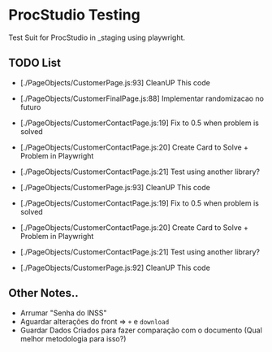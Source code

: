 # ProcStudio Testing 

Test Suit for ProcStudio in _staging using playwright.

## TODO List

- [./PageObjects/CustomerPage.js:93]     CleanUP This code
- [./PageObjects/CustomerFinalPage.js:88]     Implementar randomizacao no futuro 
- [./PageObjects/CustomerContactPage.js:19]   Fix to 0.5 when problem is solved
- [./PageObjects/CustomerContactPage.js:20]   Create Card to Solve + Problem in Playwright
- [./PageObjects/CustomerContactPage.js:21]   Test using another library?

- [./PageObjects/CustomerPage.js:93]     CleanUP This code
- [./PageObjects/CustomerContactPage.js:19]   Fix to 0.5 when problem is solved
- [./PageObjects/CustomerContactPage.js:20]   Create Card to Solve + Problem in Playwright
- [./PageObjects/CustomerContactPage.js:21]   Test using another library?

- [./PageObjects/CustomerPage.js:92]     CleanUP This code


## Other Notes..
- Arrumar "Senha do INSS"
- Aguardar alterações do front => `+` e `download`
- Guardar Dados Criados para fazer comparação com o documento (Qual melhor metodologia para isso?)